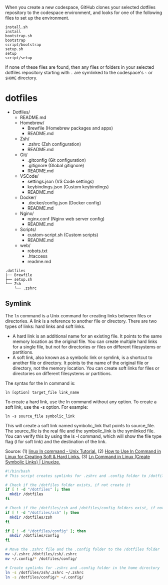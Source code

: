 When you create a new codespace, GitHub clones your selected dotfiles repository to the codespace environment, and looks for one of the following files to set up the environment.

    install.sh
    install
    bootstrap.sh
    bootstrap
    script/bootstrap
    setup.sh
    setup
    script/setup

If none of these files are found, then any files or folders in your selected dotfiles repository starting with `.` are symlinked to the codespace's `~` or `$HOME` directory.

# dotfiles

- Dotfiles/
    - README.md 
    - Homebrew/
        - Brewfile (Homebrew packages and apps)
        - README.md 
    - Zsh/
        - .zshrc (Zsh configuration)
        - README.md 
    - Git/
        - .gitconfig (Git configuration)
        - .gitignore (Global gitignore)
        - README.md 
    - VSCode/
        - settings.json (VS Code settings)
        - keybindings.json (Custom keybindings)
        - README.md 
    - Docker/
        - .docker/config.json (Docker config)
        - README.md 
    - Nginx/
        - nginx.conf (Nginx web server config)
        - README.md 
    - Scripts/
        - custom-script.sh (Custom scripts)
        - README.md 
    - web/
        - robots.txt
        - .htaccess
        - readme.md 

```
.dotfiles
├── Brewfile
├── setup.sh
└── Zsh
    └── .zshrc
```

## Symlink
The `ln` command is a Unix command for creating links between files or directories. A link is a reference to another file or directory. There are two types of links: hard links and soft links.

- A hard link is an additional name for an existing file. It points to the same memory location as the original file. You can create multiple hard links for a single file, but not for directories or files on different filesystems or partitions.
- A soft link, also known as a symbolic link or symlink, is a shortcut to another file or directory. It points to the name of the original file or directory, not the memory location. You can create soft links for files or directories on different filesystems or partitions.

The syntax for the ln command is:

`ln [option] target_file link_name`

To create a hard link, use the ln command without any option. To create a soft link, use the -s option. For example:

`ln -s source_file symbolic_link`

This will create a soft link named symbolic_link that points to source_file. The source_file is the real file and the symbolic_link is the symlinked file. You can verify this by using the ls -l command, which will show the file type flag (l for soft link) and the destination of the link.

Source:
(1) [linux ln command - Unix Tutorial.](https://www.unixtutorial.org/commands/ln)
(2) [How to Use ln Command in Linux for Creating Soft & Hard Links.](https://linuxhandbook.com/ln-command/)
(3) [Ln Command in Linux (Create Symbolic Links) | Linuxize.](https://linuxize.com/post/how-to-create-symbolic-links-in-linux-using-the-ln-command/)


```bash
#!/bin/bash
# This script creates symlinks for .zshrc and .config folder to /dotfiles/zsh and /dotfiles/config folder

# Check if the /dotfiles folder exists, if not create it
if [ ! -d "/dotfiles" ]; then
  mkdir /dotfiles
fi

# Check if the /dotfiles/zsh and /dotfiles/config folders exist, if not create them
if [ ! -d "/dotfiles/zsh" ]; then
  mkdir /dotfiles/zsh
fi

if [ ! -d "/dotfiles/config" ]; then
  mkdir /dotfiles/config
fi

# Move the .zshrc file and the .config folder to the /dotfiles folder
mv ~/.zshrc /dotfiles/zsh/.zshrc
mv ~/.config/* /dotfiles/config/

# Create symlinks for .zshrc and .config folder in the home directory
ln -s /dotfiles/zsh/.zshrc ~/.zshrc
ln -s /dotfiles/config/* ~/.config/
```
